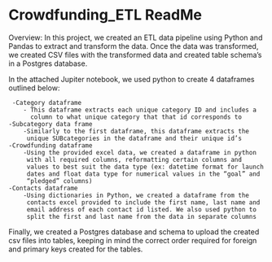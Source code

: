 # Crowdfunding_ETL ReadMe

Overview:
In this project, we created an ETL data pipeline using Python and Pandas to 
extract and transform the data. Once the data was transformed, we created 
CSV files with the transformed data and created table schema’s in a Postgres
database.

In the attached Jupiter notebook, we used python to create 4 dataframes 
outlined below:

     -Category dataframe
        - This dataframe extracts each unique category ID and includes a 
          column to what unique category that that id corresponds to
    -Subcategory data frame
        -Similarly to the first dataframe, this dataframe extracts the 
         unique SUBcategories in the dataframe and their unique id’s
    -Crowdfunding dataframe
        -Using the provided excel data, we created a dataframe in python
         with all required columns, reformatting certain columns and 
         values to best suit the data type (ex: datetime format for launch 
         dates and float data type for numerical values in the “goal” and 
         “pledged” columns)
    -Contacts dataframe
        -Using dictionaries in Python, we created a dataframe from the 
         contacts excel provided to include the first name, last name and 
         email address of each contact id listed. We also used python to 
         split the first and last name from the data in separate columns

Finally, we created a Postgres database and schema to upload the created 
csv files into tables, keeping in mind the correct order required for foreign 
and primary keys created for the tables.
